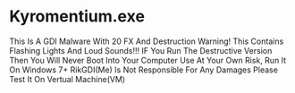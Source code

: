 # Kyromentium.exe

This Is A GDI Malware With 20 FX And Destruction
Warning! This Contains Flashing Lights And Loud Sounds!!!
IF You Run The Destructive Version Then You Will Never Boot Into Your Computer
Use At Your Own Risk, Run It On Windows 7+ 
RikGDI(Me) Is Not Responsible For Any Damages
Please Test It On Vertual Machine(VM)
